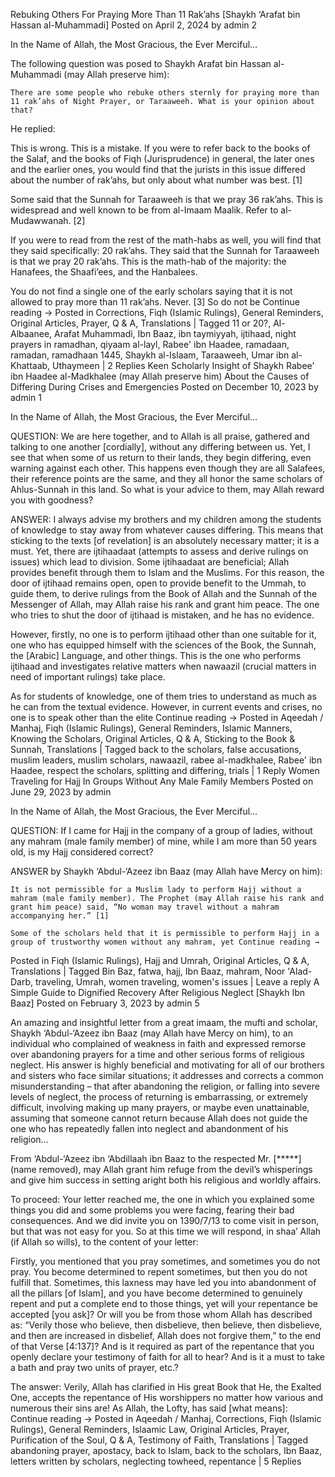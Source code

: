 Rebuking Others For Praying More Than 11 Rak’ahs [Shaykh ‘Arafat bin Hassan al-Muhammadi]
Posted on April 2, 2024 by admin
2

In the Name of Allah, the Most Gracious, the Ever Merciful…

The following question was posed to Shaykh Arafat bin Hassan al-Muhammadi (may Allah preserve him):

    There are some people who rebuke others sternly for praying more than 11 rak’ahs of Night Prayer, or Taraaweeh. What is your opinion about that?

He replied:

This is wrong. This is a mistake. If you were to refer back to the books of the Salaf, and the books of Fiqh (Jurisprudence) in general, the later ones and the earlier ones, you would find that the jurists in this issue differed about the number of rak’ahs, but only about what number was best. [1]

Some said that the Sunnah for Taraaweeh is that we pray 36 rak’ahs. This is widespread and well known to be from al-Imaam Maalik. Refer to al-Mudawwanah. [2]

If you were to read from the rest of the math-habs as well, you will find that they said specifically: 20 rak’ahs. They said that the Sunnah for Taraaweeh is that we pray 20 rak’ahs. This is the math-hab of the majority: the Hanafees, the Shaafi’ees, and the Hanbalees.

You do not find a single one of the early scholars saying that it is not allowed to pray more than 11 rak’ahs. Never. [3] So do not be Continue reading →
Posted in Corrections, Fiqh (Islamic Rulings), General Reminders, Original Articles, Prayer, Q & A, Translations | Tagged 11 or 20?, Al-Albaanee, Arafat Muhammadi, Ibn Baaz, ibn taymiyyah, ijtihaad, night prayers in ramadhan, qiyaam al-layl, Rabee' ibn Haadee, ramadaan, ramadan, ramadhaan 1445, Shaykh al-Islaam, Taraaweeh, Umar ibn al-Khattaab, Uthaymeen | 2 Replies
Keen Scholarly Insight of Shaykh Rabee’ ibn Haadee al-Madkhalee (may Allah preserve him) About the Causes of Differing During Crises and Emergencies
Posted on December 10, 2023 by admin
1

In the Name of Allah, the Most Gracious, the Ever Merciful…

QUESTION: We are here together, and to Allah is all praise, gathered and talking to one another [cordially], without any differing between us. Yet, I see that when some of us return to their lands, they begin differing, even warning against each other. This happens even though they are all Salafees, their reference points are the same, and they all honor the same scholars of Ahlus-Sunnah in this land. So what is your advice to them, may Allah reward you with goodness?

ANSWER: I always advise my brothers and my children among the students of knowledge to stay away from whatever causes differing. This means that sticking to the texts [of revelation] is an absolutely necessary matter; it is a must. Yet, there are ijtihaadaat (attempts to assess and derive rulings on issues) which lead to division. Some ijtihaadaat are beneficial; Allah provides benefit through them to Islam and the Muslims. For this reason, the door of ijtihaad remains open, open to provide benefit to the Ummah, to guide them, to derive rulings from the Book of Allah and the Sunnah of the Messenger of Allah, may Allah raise his rank and grant him peace. The one who tries to shut the door of ijtihaad is mistaken, and he has no evidence.

However, firstly, no one is to perform ijtihaad other than one suitable for it, one who has equipped himself with the sciences of the Book, the Sunnah, the [Arabic] Language, and other things. This is the one who performs ijtihaad and investigates relative matters when nawaazil (crucial matters in need of important rulings) take place.

As for students of knowledge, one of them tries to understand as much as he can from the textual evidence. However, in current events and crises, no one is to speak other than the elite Continue reading →
Posted in Aqeedah / Manhaj, Fiqh (Islamic Rulings), General Reminders, Islamic Manners, Knowing the Scholars, Original Articles, Q & A, Sticking to the Book & Sunnah, Translations | Tagged back to the scholars, false accusations, muslim leaders, muslim scholars, nawaazil, rabee al-madkhalee, Rabee' ibn Haadee, respect the scholars, splitting and differing, trials | 1 Reply
Women Traveling for Hajj In Groups Without Any Male Family Members
Posted on June 29, 2023 by admin

In the Name of Allah, the Most Gracious, the Ever Merciful…

QUESTION: If I came for Hajj in the company of a group of ladies, without any mahram (male family member) of mine, while I am more than 50 years old, is my Hajj considered correct?

ANSWER by Shaykh ‘Abdul-‘Azeez ibn Baaz (may Allah have Mercy on him):

    It is not permissible for a Muslim lady to perform Hajj without a mahram (male family member). The Prophet (may Allah raise his rank and grant him peace) said, “No woman may travel without a mahram accompanying her.” [1]

    Some of the scholars held that it is permissible to perform Hajj in a group of trustworthy women without any mahram, yet Continue reading →

Posted in Fiqh (Islamic Rulings), Hajj and Umrah, Original Articles, Q & A, Translations | Tagged Bin Baz, fatwa, hajj, Ibn Baaz, mahram, Noor 'Alad-Darb, traveling, Umrah, women traveling, women's issues | Leave a reply
A Simple Guide to Dignified Recovery After Religious Neglect [Shaykh Ibn Baaz]
Posted on February 3, 2023 by admin
5

An amazing and insightful letter from a great imaam, the mufti and scholar, Shaykh ‘Abdul-‘Azeez ibn Baaz (may Allah have Mercy on him), to an individual who complained of weakness in faith and expressed remorse over abandoning prayers for a time and other serious forms of religious neglect. His answer is highly beneficial and motivating for all of our brothers and sisters who face similar situations; it addresses and corrects a common misunderstanding – that after abandoning the religion, or falling into severe levels of neglect, the process of returning is embarrassing, or extremely difficult, involving making up many prayers, or maybe even unattainable, assuming that someone cannot return because Allah does not guide the one who has repeatedly fallen into neglect and abandonment of his religion…

From ‘Abdul-‘Azeez ibn ‘Abdillaah ibn Baaz to the respected Mr. [*****] (name removed), may Allah grant him refuge from the devil’s whisperings and give him success in setting aright both his religious and worldly affairs.

To proceed: Your letter reached me, the one in which you explained some things you did and some problems you were facing, fearing their bad consequences. And we did invite you on 1390/7/13 to come visit in person, but that was not easy for you. So at this time we will respond, in shaa’ Allah (if Allah so wills), to the content of your letter:

Firstly, you mentioned that you pray sometimes, and sometimes you do not pray. You become determined to repent sometimes, but then you do not fulfill that. Sometimes, this laxness may have led you into abandonment of all the pillars [of Islam], and you have become determined to genuinely repent and put a complete end to those things, yet will your repentance be accepted [you ask]? Or will you be from those whom Allah has described as: “Verily those who believe, then disbelieve, then believe, then disbelieve, and then are increased in disbelief, Allah does not forgive them,” to the end of that Verse [4:137]? And is it required as part of the repentance that you openly declare your testimony of faith for all to hear? And is it a must to take a bath and pray two units of prayer, etc.?

The answer: Verily, Allah has clarified in His great Book that He, the Exalted One, accepts the repentance of His worshippers no matter how various and numerous their sins are! As Allah, the Lofty, has said [what means]: Continue reading →
Posted in Aqeedah / Manhaj, Corrections, Fiqh (Islamic Rulings), General Reminders, Islaamic Law, Original Articles, Prayer, Purification of the Soul, Q & A, Testimony of Faith, Translations | Tagged abandoning prayer, apostacy, back to Islam, back to the scholars, Ibn Baaz, letters written by scholars, neglecting towheed, repentance | 5 Replies
